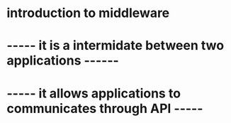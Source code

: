 # introduction to middleware

# ----- it is a intermidate between two applications ------

# ----- it allows applications to communicates through API -----

